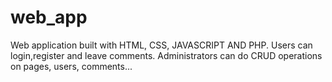# web_app
Web application built with HTML, CSS, JAVASCRIPT AND PHP. Users can login,register and leave comments. Administrators can do CRUD operations on pages, users, comments...
